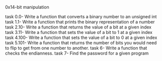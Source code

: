 0x14-bit manipulation

task 0.0- Write a function that converts a binary number to an unsigned int
task 1.1- Write a function that prints the binary representation of a number
task 2.10- Write a function that returns the value of a bit at a given index
task 3.11- Write a function that sets the value of a bit to 1 at a given index
task 4.100- Write a function that sets the value of a bit to 0 at a given index
task 5.101- Write a function that returns the number of bits you would need to flip to get from one number to another.
task 6- Write a function that checks the endianness.
task 7- Find the password for a given program
